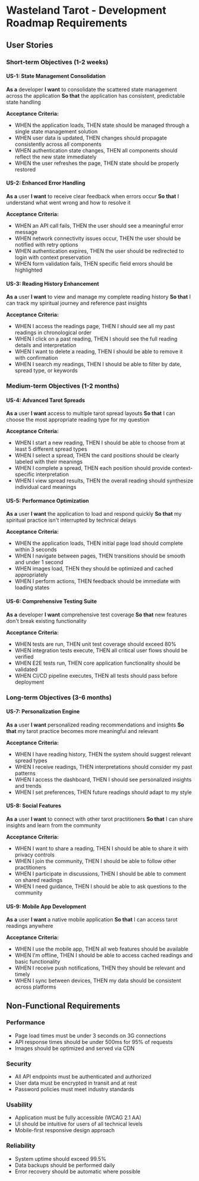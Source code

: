 # Wasteland Tarot - Development Roadmap Requirements

## User Stories

### Short-term Objectives (1-2 weeks)

#### US-1: State Management Consolidation
**As a** developer
**I want** to consolidate the scattered state management across the application
**So that** the application has consistent, predictable state handling

**Acceptance Criteria:**
- WHEN the application loads, THEN state should be managed through a single state management solution
- WHEN user data is updated, THEN changes should propagate consistently across all components
- WHEN authentication state changes, THEN all components should reflect the new state immediately
- WHEN the user refreshes the page, THEN state should be properly restored

#### US-2: Enhanced Error Handling
**As a** user
**I want** to receive clear feedback when errors occur
**So that** I understand what went wrong and how to resolve it

**Acceptance Criteria:**
- WHEN an API call fails, THEN the user should see a meaningful error message
- WHEN network connectivity issues occur, THEN the user should be notified with retry options
- WHEN authentication expires, THEN the user should be redirected to login with context preservation
- WHEN form validation fails, THEN specific field errors should be highlighted

#### US-3: Reading History Enhancement
**As a** user
**I want** to view and manage my complete reading history
**So that** I can track my spiritual journey and reference past insights

**Acceptance Criteria:**
- WHEN I access the readings page, THEN I should see all my past readings in chronological order
- WHEN I click on a past reading, THEN I should see the full reading details and interpretation
- WHEN I want to delete a reading, THEN I should be able to remove it with confirmation
- WHEN I search my readings, THEN I should be able to filter by date, spread type, or keywords

### Medium-term Objectives (1-2 months)

#### US-4: Advanced Tarot Spreads
**As a** user
**I want** access to multiple tarot spread layouts
**So that** I can choose the most appropriate reading type for my question

**Acceptance Criteria:**
- WHEN I start a new reading, THEN I should be able to choose from at least 5 different spread types
- WHEN I select a spread, THEN the card positions should be clearly labeled with their meanings
- WHEN I complete a spread, THEN each position should provide context-specific interpretation
- WHEN I view spread results, THEN the overall reading should synthesize individual card meanings

#### US-5: Performance Optimization
**As a** user
**I want** the application to load and respond quickly
**So that** my spiritual practice isn't interrupted by technical delays

**Acceptance Criteria:**
- WHEN the application loads, THEN initial page load should complete within 3 seconds
- WHEN I navigate between pages, THEN transitions should be smooth and under 1 second
- WHEN images load, THEN they should be optimized and cached appropriately
- WHEN I perform actions, THEN feedback should be immediate with loading states

#### US-6: Comprehensive Testing Suite
**As a** developer
**I want** comprehensive test coverage
**So that** new features don't break existing functionality

**Acceptance Criteria:**
- WHEN tests are run, THEN unit test coverage should exceed 80%
- WHEN integration tests execute, THEN all critical user flows should be verified
- WHEN E2E tests run, THEN core application functionality should be validated
- WHEN CI/CD pipeline executes, THEN all tests should pass before deployment

### Long-term Objectives (3-6 months)

#### US-7: Personalization Engine
**As a** user
**I want** personalized reading recommendations and insights
**So that** my tarot practice becomes more meaningful and relevant

**Acceptance Criteria:**
- WHEN I have reading history, THEN the system should suggest relevant spread types
- WHEN I receive readings, THEN interpretations should consider my past patterns
- WHEN I access the dashboard, THEN I should see personalized insights and trends
- WHEN I set preferences, THEN future readings should adapt to my style

#### US-8: Social Features
**As a** user
**I want** to connect with other tarot practitioners
**So that** I can share insights and learn from the community

**Acceptance Criteria:**
- WHEN I want to share a reading, THEN I should be able to share it with privacy controls
- WHEN I join the community, THEN I should be able to follow other practitioners
- WHEN I participate in discussions, THEN I should be able to comment on shared readings
- WHEN I need guidance, THEN I should be able to ask questions to the community

#### US-9: Mobile App Development
**As a** user
**I want** a native mobile application
**So that** I can access tarot readings anywhere

**Acceptance Criteria:**
- WHEN I use the mobile app, THEN all web features should be available
- WHEN I'm offline, THEN I should be able to access cached readings and basic functionality
- WHEN I receive push notifications, THEN they should be relevant and timely
- WHEN I sync between devices, THEN my data should be consistent across platforms

## Non-Functional Requirements

### Performance
- Page load times must be under 3 seconds on 3G connections
- API response times should be under 500ms for 95% of requests
- Images should be optimized and served via CDN

### Security
- All API endpoints must be authenticated and authorized
- User data must be encrypted in transit and at rest
- Password policies must meet industry standards

### Usability
- Application must be fully accessible (WCAG 2.1 AA)
- UI should be intuitive for users of all technical levels
- Mobile-first responsive design approach

### Reliability
- System uptime should exceed 99.5%
- Data backups should be performed daily
- Error recovery should be automatic where possible